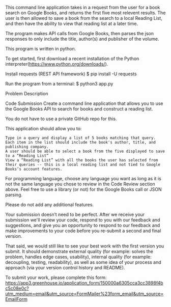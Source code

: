This command line application takes in a request from the user for a book search on Google Books, and returns the first five most relevent results. The user is then allowed to save a book from the search to a local Reading List, and then have the ability to view that reading list at a later time.

The program makes API calls from Google Books, then parses the json responses to only include the title, author(s) and publisher of the volume.

This program is written in python.

To get started, first download a recent installation of the Python interpreter(https://www.python.org/downloads/).

Install requests (REST API framework)
$ pip install -U requests

Run the program from a terminal:
$ python3 app.py

Problem Description

Code Submission
Create a command line application that allows you to use the Google Books API to search for books and construct a reading list.

You do not have to use a private GitHub repo for this.

This application should allow you to:

    Type in a query and display a list of 5 books matching that query.
    Each item in the list should include the book's author, title, and publishing company.
    A user should be able to select a book from the five displayed to save to a “Reading List”
    View a “Reading List” with all the books the user has selected from their queries -- this is a local reading list and not tied to Google Books’s account features.

For programming language, choose any language you want as long as it is not the same language you chose to review in the Code Review section above. Feel free to use a library (or not) for the Google Books call or JSON parsing.

Please do not add any additional features.

Your submission doesn’t need to be perfect. After we receive your submission we'll review your code, respond to you with our feedback and suggestions, and give you an opportunity to respond to our feedback and make improvements to your code before you re-submit a second and final version.

That said, we would still like to see your best work with the first version you submit. It should demonstrate external quality (for example: solves the problem, handles edge cases, usability), internal quality (for example: decoupling, testing, readability), as well as some idea of your process and approach (via your version control history and README).

To submit your work, please complete this form: https://app3.greenhouse.io/application_form/150000a6305cca3cc3898f4bc5c08e0c?utm_medium=email&utm_source=FormMailer%23form_email&utm_source=EmailForm

